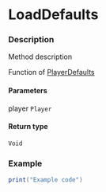 # LoadDefaults

### Description

Method description

Function of [PlayerDefaults](/classes/PlayerDefaults/)

#### Parameters

player `Player`

#### Return type

`Void`

### Example

```lua
print("Example code")
```
